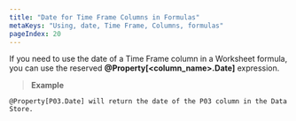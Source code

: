 ```yaml
---
title: "Date for Time Frame Columns in Formulas"
metaKeys: "Using, date, Time Frame, Columns, formulas"
pageIndex: 20
---
```



If you need to use the date of a Time Frame column in a Worksheet formula, you can use the reserved **@Property[<column_name>.Date]** expression.

>**Example** 
>
```
@Property[P03.Date] will return the date of the P03 column in the Data Store.
```

